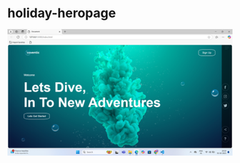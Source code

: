 # holiday-heropage



![image alt](https://github.com/ISHIKATALWAR77/holiday-heropage/blob/c9c97b11a538e9f9a4bf6a24533e715737841e0f/Screenshot%20(1).png)

